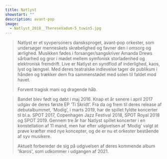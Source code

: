 ```yaml
---
title: Natlyst
showstart: ""
description: avant-pop
image:
  - Natlyst_2018__ThereseVadum-5_tuwin5.jpg
---
```



> Natlyst er et syvpersoners dansksproget, avant-pop orkester, som undersøger menneskets skrøbelighed og favner den i omsorg og ærlighed. Musikken fødes i forsanger/sangskriver Amanda Drews sårbarhed og gror i mødet mellem symfonisk storladenhed og elektronisk fremdrift. Live er Natlyst en syndflod af inderlighed, kaos, lyst og længsel. Med deres teatralske indlevelse tager de publikum i hånden og trækker dem fra sammenstødet med solen til faldet mod havet. 
>
> Forvent tragisk mani og dragende håb.



> Bandet blev født og døbt i maj 2016. Knap et år senere i april 2017 udgav de deres første EP ‘Ti Skridt’. Fra da og frem til deres release af debutalbummet, ‘Modig’, i marts 2019, har de spillet fyldte koncerter til bl.a. SPOT 2017, Copenhagen Jazz Festival 2018, SPOT Royal 2018 og SPOT 2019. Gennem tre år har Natlyst spillet koncerter i en konstellation af 11 mand, men har efter udgivelsen af ‘Modig’ valgt at prøve kræfter med nye koncepter, og de er nu et orkester bestående af syv musikere.
>
> Aktuelt forbereder de sig på udgivelsen af deres kommende album 'Ikaros', som udkommer i udgangen af 2021.